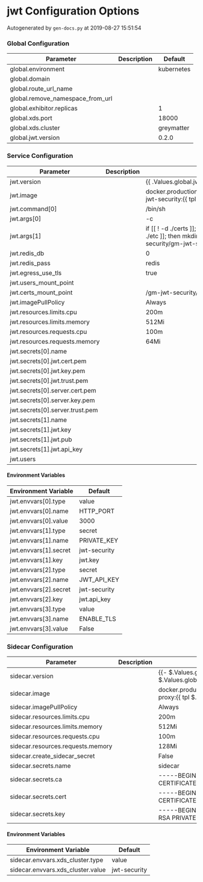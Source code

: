 # jwt Configuration Options

Autogenerated by `gen-docs.py` at 2019-08-27 15:51:54

### Global Configuration

|           Parameter            |Description| Default  |
|--------------------------------|-----------|----------|
|global.environment              |           |kubernetes|
|global.domain                   |           |          |
|global.route_url_name           |           |          |
|global.remove_namespace_from_url|           |          |
|global.exhibitor.replicas       |           |         1|
|global.xds.port                 |           |     18000|
|global.xds.cluster              |           |greymatter|
|global.jwt.version              |           |0.2.0     |

### Service Configuration

|           Parameter           |Description|                                                               Default                                                                |
|-------------------------------|-----------|--------------------------------------------------------------------------------------------------------------------------------------|
|jwt.version                    |           |{{ .Values.global.jwt.version }}                                                                                                      |
|jwt.image                      |           |docker.production.deciphernow.com/deciphernow/gm-jwt-security:{{ tpl $.Values.jwt.version $ }}                                        |
|jwt.command[0]                 |           |/bin/sh                                                                                                                               |
|jwt.args[0]                    |           |-c                                                                                                                                    |
|jwt.args[1]                    |           |if [[ ! -d ./certs ]]; then mkdir -p ./certs; fi && if [[ ! -d ./etc ]]; then mkdir -p ./certs; fi && /gm-jwt-security/gm-jwt-security|
|jwt.redis_db                   |           |0                                                                                                                                     |
|jwt.redis_pass                 |           |redis                                                                                                                                 |
|jwt.egress_use_tls             |           |true                                                                                                                                  |
|jwt.users_mount_point          |           |                                                                                                                                      |
|jwt.certs_mount_point          |           |/gm-jwt-security/certs                                                                                                                |
|jwt.imagePullPolicy            |           |Always                                                                                                                                |
|jwt.resources.limits.cpu       |           |200m                                                                                                                                  |
|jwt.resources.limits.memory    |           |512Mi                                                                                                                                 |
|jwt.resources.requests.cpu     |           |100m                                                                                                                                  |
|jwt.resources.requests.memory  |           |64Mi                                                                                                                                  |
|jwt.secrets[0].name            |           |                                                                                                                                      |
|jwt.secrets[0].jwt.cert.pem    |           |                                                                                                                                      |
|jwt.secrets[0].jwt.key.pem     |           |                                                                                                                                      |
|jwt.secrets[0].jwt.trust.pem   |           |                                                                                                                                      |
|jwt.secrets[0].server.cert.pem |           |                                                                                                                                      |
|jwt.secrets[0].server.key.pem  |           |                                                                                                                                      |
|jwt.secrets[0].server.trust.pem|           |                                                                                                                                      |
|jwt.secrets[1].name            |           |                                                                                                                                      |
|jwt.secrets[1].jwt.key         |           |                                                                                                                                      |
|jwt.secrets[1].jwt.pub         |           |                                                                                                                                      |
|jwt.secrets[1].jwt.api_key     |           |                                                                                                                                      |
|jwt.users                      |           |                                                                                                                                      |

#### Environment Variables

|Environment Variable |  Default   |
|---------------------|------------|
|jwt.envvars[0].type  |value       |
|jwt.envvars[0].name  |HTTP_PORT   |
|jwt.envvars[0].value |3000        |
|jwt.envvars[1].type  |secret      |
|jwt.envvars[1].name  |PRIVATE_KEY |
|jwt.envvars[1].secret|jwt-security|
|jwt.envvars[1].key   |jwt.key     |
|jwt.envvars[2].type  |secret      |
|jwt.envvars[2].name  |JWT_API_KEY |
|jwt.envvars[2].secret|jwt-security|
|jwt.envvars[2].key   |jwt.api_key |
|jwt.envvars[3].type  |value       |
|jwt.envvars[3].name  |ENABLE_TLS  |
|jwt.envvars[3].value |False       |

### Sidecar Configuration

|            Parameter            |Description|                                          Default                                          |
|---------------------------------|-----------|-------------------------------------------------------------------------------------------|
|sidecar.version                  |           |{{- $.Values.global.jwt.sidecar.version \| default $.Values.global.sidecar.version }}       |
|sidecar.image                    |           |docker.production.deciphernow.com/deciphernow/gm-proxy:{{ tpl $.Values.sidecar.version $ }}|
|sidecar.imagePullPolicy          |           |Always                                                                                     |
|sidecar.resources.limits.cpu     |           |200m                                                                                       |
|sidecar.resources.limits.memory  |           |512Mi                                                                                      |
|sidecar.resources.requests.cpu   |           |100m                                                                                       |
|sidecar.resources.requests.memory|           |128Mi                                                                                      |
|sidecar.create_sidecar_secret    |           |False                                                                                      |
|sidecar.secrets.name             |           |sidecar                                                                                    |
|sidecar.secrets.ca               |           |-----BEGIN CERTIFICATE----- ... -----END CERTIFICATE-----                                  |
|sidecar.secrets.cert             |           |-----BEGIN CERTIFICATE----- ... -----END CERTIFICATE-----                                  |
|sidecar.secrets.key              |           |-----BEGIN RSA PRIVATE KEY----- ... -----END RSA PRIVATE KEY-----                          |

#### Environment Variables

|      Environment Variable       |  Default   |
|---------------------------------|------------|
|sidecar.envvars.xds_cluster.type |value       |
|sidecar.envvars.xds_cluster.value|jwt-security|

